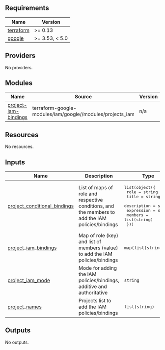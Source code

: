 <!-- BEGIN_TF_DOCS -->
## Requirements

| Name | Version |
|------|---------|
| <a name="requirement_terraform"></a> [terraform](#requirement\_terraform) | >= 0.13 |
| <a name="requirement_google"></a> [google](#requirement\_google) | >= 3.53, < 5.0 |

## Providers

No providers.

## Modules

| Name | Source | Version |
|------|--------|---------|
| <a name="module_project-iam-bindings"></a> [project-iam-bindings](#module\_project-iam-bindings) | terraform-google-modules/iam/google//modules/projects_iam | n/a |

## Resources

No resources.

## Inputs

| Name | Description | Type | Default | Required |
|------|-------------|------|---------|:--------:|
| <a name="input_project_conditional_bindings"></a> [project\_conditional\_bindings](#input\_project\_conditional\_bindings) | List of maps of role and respective conditions, and the members to add the IAM policies/bindings | <pre>list(object({<br>    role        = string<br>    title       = string<br>    description = string<br>    expression  = string<br>    members     = list(string)<br>  }))</pre> | `[]` | no |
| <a name="input_project_iam_bindings"></a> [project\_iam\_bindings](#input\_project\_iam\_bindings) | Map of role (key) and list of members (value) to add the IAM policies/bindings | `map(list(string))` | `{}` | no |
| <a name="input_project_iam_mode"></a> [project\_iam\_mode](#input\_project\_iam\_mode) | Mode for adding the IAM policies/bindings, additive and authoritative | `string` | `"additive"` | no |
| <a name="input_project_names"></a> [project\_names](#input\_project\_names) | Projects list to add the IAM policies/bindings | `list(string)` | `[]` | no |

## Outputs

No outputs.
<!-- END_TF_DOCS -->